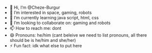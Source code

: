 - 👋 Hi, I’m @Cheze-Burgur
- 👀 I’m interested in space, gaming, robots
- 🌱 I’m currently learning java script, html, css
- 💞️ I’m looking to collaborate on: gaming and robots
- 📫 How to reach me: dont
- 😄 Pronouns: he/him (cant beleive we need to list pronouns, all there should be is he/him and she/her)
- ⚡ Fun fact: idk what else to put here

<!---
Cheze-Burgur/Cheze-Burgur is a ✨ special ✨ repository because its `README.md` (this file) appears on your GitHub profile.
You can click the Preview link to take a look at your changes.
--->
